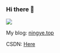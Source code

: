 ### Hi there 👋

![](https://github-readme-stats.vercel.app/api?username=Yangbin-v)

My blog: [ningye.top](https://ningye.top)

CSDN: [Here](https://blog.csdn.net/Bob_ganxin)

<!--
**Yangbin-v/Yangbin-v** is a ✨ _special_ ✨ repository because its `README.md` (this file) appears on your GitHub profile.

Here are some ideas to get you started:

- 🔭 I’m currently working on ...
- 🌱 I’m currently learning ...
- 👯 I’m looking to collaborate on ...
- 🤔 I’m looking for help with ...
- 💬 Ask me about ...
- 📫 How to reach me: ...
- 😄 Pronouns: ...
- ⚡ Fun fact: ...
-->
